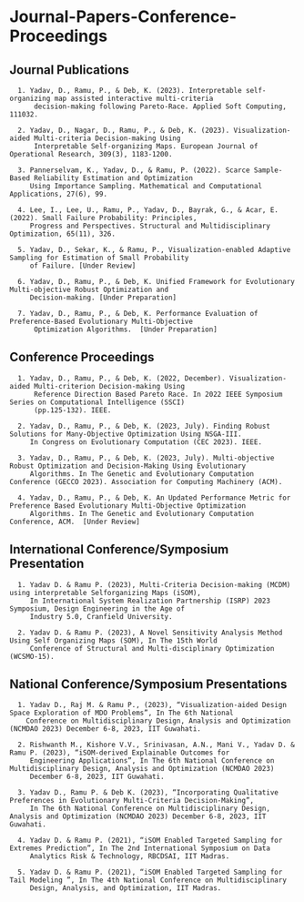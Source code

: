 # Journal-Papers-Conference-Proceedings
## Journal Publications 

      1. Yadav, D., Ramu, P., & Deb, K. (2023). Interpretable self-organizing map assisted interactive multi-criteria 
          decision-making following Pareto-Race. Applied Soft Computing, 111032.
      
      2. Yadav, D., Nagar, D., Ramu, P., & Deb, K. (2023). Visualization-aided Multi-criteria Decision-making Using 
          Interpretable Self-organizing Maps. European Journal of Operational Research, 309(3), 1183-1200.
      
      3. Pannerselvam, K., Yadav, D., & Ramu, P. (2022). Scarce Sample-Based Reliability Estimation and Optimization 
         Using Importance Sampling. Mathematical and Computational Applications, 27(6), 99.
      
      4. Lee, I., Lee, U., Ramu, P., Yadav, D., Bayrak, G., & Acar, E. (2022). Small Failure Probability: Principles, 
         Progress and Perspectives. Structural and Multidisciplinary Optimization, 65(11), 326.

      5. Yadav, D., Sekar, K., & Ramu, P., Visualization-enabled Adaptive Sampling for Estimation of Small Probability 
         of Failure. [Under Review]
      
      6. Yadav, D., Ramu, P., & Deb, K. Unified Framework for Evolutionary Multi-objective Robust Optimization and 
         Decision-making. [Under Preparation]
      
      7. Yadav, D., Ramu, P., & Deb, K. Performance Evaluation of Preference-Based Evolutionary Multi-Objective 
          Optimization Algorithms.  [Under Preparation]

## Conference Proceedings

      1. Yadav, D., Ramu, P., & Deb, K. (2022, December). Visualization-aided Multi-criterion Decision-making Using 
          Reference Direction Based Pareto Race. In 2022 IEEE Symposium Series on Computational Intelligence (SSCI) 
          (pp.125-132). IEEE.
      
      2. Yadav, D., Ramu, P., & Deb, K. (2023, July). Finding Robust Solutions for Many-Objective Optimization Using NSGA-III. 
         In Congress on Evolutionary Computation (CEC 2023). IEEE.
      
      3. Yadav, D., Ramu, P., & Deb, K. (2023, July). Multi-objective Robust Optimization and Decision-Making Using Evolutionary 
         Algorithms. In The Genetic and Evolutionary Computation Conference (GECCO 2023). Association for Computing Machinery (ACM).

      4. Yadav, D., Ramu, P., & Deb, K. An Updated Performance Metric for Preference Based Evolutionary Multi-Objective Optimization 
         Algorithms. In The Genetic and Evolutionary Computation Conference, ACM.  [Under Review]


## International Conference/Symposium Presentation
      1. Yadav D. & Ramu P. (2023), Multi-Criteria Decision-making (MCDM) using interpretable Selforganizing Maps (iSOM), 
         In International System Realization Partnership (ISRP) 2023 Symposium, Design Engineering in the Age of 
         Industry 5.0, Cranfield University.

      2. Yadav D. & Ramu P. (2023), A Novel Sensitivity Analysis Method Using Self Organizing Maps (SOM), In The 15th World 
         Conference of Structural and Multi-disciplinary Optimization (WCSMO-15).

## National Conference/Symposium Presentations

      1. Yadav D., Raj M. & Ramu P., (2023), “Visualization-aided Design Space Exploration of MDO Problems”, In The 6th National 
        Conference on Multidisciplinary Design, Analysis and Optimization (NCMDAO 2023) December 6-8, 2023, IIT Guwahati.
        
      2. Rishwanth M., Kishore V.V., Srinivasan, A.N., Mani V., Yadav D. & Ramu P. (2023), “iSOM-derived Explainable Outcomes for 
         Engineering Applications”, In The 6th National Conference on Multidisciplinary Design, Analysis and Optimization (NCMDAO 2023)
         December 6-8, 2023, IIT Guwahati.
         
      3. Yadav D., Ramu P. & Deb K. (2023), “Incorporating Qualitative Preferences in Evolutionary Multi-Criteria Decision-Making”, 
         In The 6th National Conference on Multidisciplinary Design, Analysis and Optimization (NCMDAO 2023) December 6-8, 2023, IIT Guwahati.
         
      4. Yadav D. & Ramu P. (2021), “iSOM Enabled Targeted Sampling for Extremes Prediction”, In The 2nd International Symposium on Data 
         Analytics Risk & Technology, RBCDSAI, IIT Madras.
         
      5. Yadav D. & Ramu P. (2021), “iSOM Enabled Targeted Sampling for Tail Modeling ”, In The 4th National Conference on Multidisciplinary 
         Design, Analysis, and Optimization, IIT Madras.

      
      
